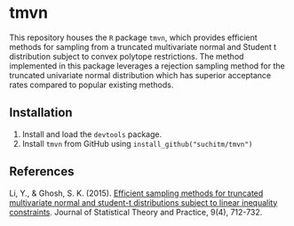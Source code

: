 # tmvn

This repository houses the `R` package `tmvn`, which provides efficient methods
for sampling from a truncated multivariate normal and Student t distribution 
subject to convex polytope restrictions. The method implemented in this package 
leverages a rejection sampling method for the truncated univariate normal 
distribution which has superior acceptance rates compared to popular existing methods. 

## Installation
1. Install and load the `devtools` package.
2. Install `tmvn` from GitHub using `install_github("suchitm/tmvn")` 

## References
Li, Y., & Ghosh, S. K. (2015). [Efficient sampling methods for 
  truncated multivariate normal and student-t distributions subject to 
  linear inequality constraints](http://www.stat.ncsu.edu/information/library/papers/mimeo2649_Li.pdf). Journal of Statistical Theory and 
  Practice, 9(4), 712-732.

